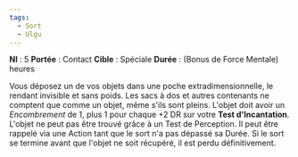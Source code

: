 ```yaml
---
tags:
  - Sort
  - Ulgu
---
```

**NI** : 5
**Portée** : Contact
**Cible** : Spéciale
**Durée** : (Bonus de Force Mentale) heures

Vous déposez un de vos objets dans une poche extradimensionnelle, le rendant invisible et sans poids. Les sacs à dos et autres contenants ne comptent que comme un objet, même s'ils sont pleins. L'objet doit avoir un *Encombrement* de 1, plus 1 pour chaque +2 DR sur votre **Test d'Incantation**. L'objet ne peut pas être trouvé grâce à un Test de Perception. Il peut être rappelé via une Action tant que le sort n'a pas dépassé sa Durée. Si le sort se termine avant que l'objet ne soit récupéré, il est perdu définitivement.

